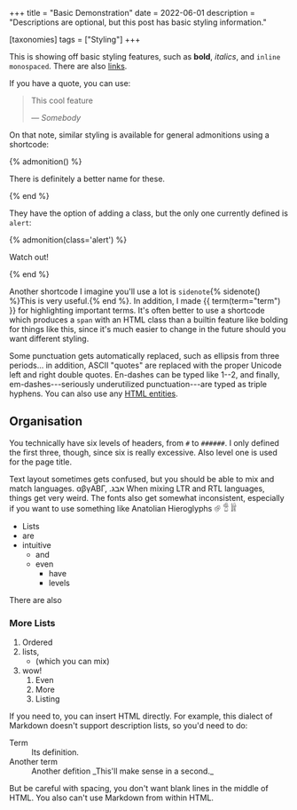 +++
title = "Basic Demonstration"
date = 2022-06-01
description = "Descriptions are optional, but this post has basic styling information."

[taxonomies]
tags = ["Styling"]
+++

This is showing off basic styling features, such as **bold**, _italics_, and `inline monospaced`. There are also [links](/).

If you have a quote, you can use:

> This cool feature
> 
> &mdash; _Somebody_

On that note, similar styling is available for general admonitions using a shortcode:

{% admonition() %}

There is definitely a better name for these.

{% end %}


They have the option of adding a class, but the only one currently defined is `alert`:

{% admonition(class='alert') %}

Watch out!

{% end %}

Another shortcode I imagine you'll use a lot is `sidenote`{% sidenote() %}This is very useful.{% end %}. In addition, I made {{ term(term="term") }} for highlighting important terms. It's often better to use a shortcode which produces a `span` with an HTML class than a builtin feature like bolding for things like this, since it's much easier to change in the future should you want different styling.

Some punctuation gets automatically replaced, such as ellipsis from three periods... in addition, ASCII "quotes" are replaced with the proper Unicode left and right double quotes. En-dashes can be typed like 1--2, and finally, em-dashes---seriously underutilized punctuation---are typed as triple hyphens. You can also use any [HTML entities](https://en.wikipedia.org/wiki/List_of_XML_and_HTML_character_entity_references#List_of_character_entity_references_in_HTML). 

## Organisation

You technically have six levels of headers, from `#` to `######`. I only defined the first three, though, since six is really excessive. Also level one is used for the page title.

Text layout sometimes gets confused, but you should be able to mix and match languages. αβγΑΒΓ, .אבג When mixing LTR and RTL languages, things get very weird. The fonts also get somewhat inconsistent, especially if you want to use something like Anatolian Hieroglyphs 𔐀 𔐁 𔐂

- Lists
- are
- intuitive
    - and 
    - even
        - have
        - levels


There are also

### More Lists

1. Ordered
2. lists,
    - (which you can mix)
3. wow!
    1. Even
    2. More
    3. Listing


If you need to, you can insert HTML directly. For example, this dialect of Markdown doesn't support description lists, so you'd need to do:

<dl>
    <dt>Term</dt>
    <dd>Its definition.</dd>
    <dt>Another term</dt>
    <dd>Another defition _This'll make sense in a second._</dd>
</dl>

But be careful with spacing, you don't want blank lines in the middle of HTML. You also can't use Markdown from within HTML.
